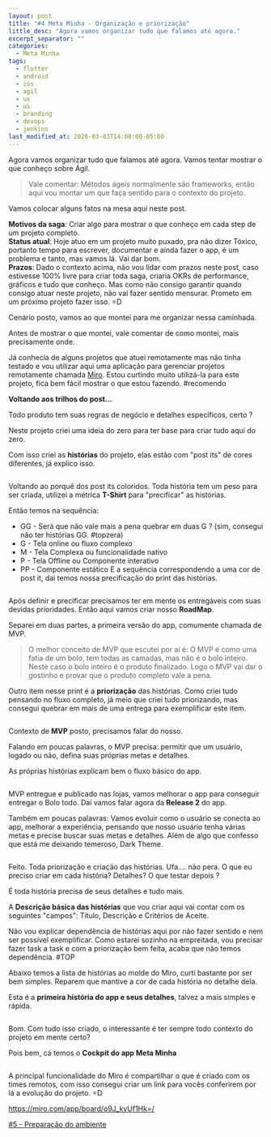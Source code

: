```yaml
---
layout: post
title: "#4 Meta Minha - Organização e priorização"
little_desc: "Agora vamos organizar tudo que falamos até agora."
excerpt_separator: ""
categories:
  - Meta Minha
tags:
  - flutter
  - android
  - ios
  - agil
  - ux
  - ui
  - branding
  - devops
  - jenkins
last_modified_at: 2020-03-03T14:00:00-05:00
---
```


Agora vamos organizar tudo que falamos até agora. Vamos tentar mostrar o que conheço sobre Ágil.

> Vale comentar: Métodos ágeis normalmente são frameworks, então aqui vou montar um que faça sentido para o contexto do projeto.

Vamos colocar alguns fatos na mesa aqui neste post. 

**Motivos da saga**: Criar algo para mostrar o que conheço em cada step de um projeto completo.<br>
**Status atual**: Hoje atuo em um projeto muito puxado, pra não dizer Tóxico, portanto tempo para escrever, documentar e ainda fazer o app, é um problema e tanto, mas vamos lá. Vai dar bom.<br>
**Prazos**: Dado o contexto acima, não vou lidar com prazos neste post, caso estivesse 100% livre para criar toda saga, criaria OKRs de performance, gráficos e tudo que conheço. Mas como não consigo garantir quando consigo atuar neste projeto, não vai fazer sentido mensurar. Prometo em um próximo projeto fazer isso. =D<br>

Cenário posto, vamos ao que montei para me organizar nessa caminhada.

Antes de mostrar o que montei, vale comentar de como montei, mais precisamente onde.

Já conhecia de alguns projetos que atuei remotamente mas não tinha testado e vou utilizar aqui uma aplicação para gerenciar projetos remotamente chamada <a href="https://miro.com/" target="_blank">Miro</a>. Estou curtindo muito utilizá-la para este projeto, fica bem fácil mostrar o que estou fazendo. #recomendo


**Voltando aos trilhos do post...**

Todo produto tem suas regras de negócio e detalhes específicos, certo ?

Neste projeto criei uma ideia do zero para ter base para criar tudo aqui do zero. 

Com isso criei as **histórias** do projeto, elas estão com "post its" de cores diferentes, já explico isso.

<img src="assets/img/metaminha/agil/1-historias.png" alt="">


Voltando ao porquê dos post its coloridos. Toda história tem um peso para ser criada, utilizei a métrica **T-Shirt** para "precificar" as histórias.

Então temos na sequência: 
* GG - Será que não vale mais a pena quebrar em duas G ? (sim, consegui não ter histórias GG. #topzera)
* G - Tela online ou fluxo complexo
* M - Tela Complexa ou funcionalidade nativo
* P - Tela Offline ou Componente interativo
* PP - Componente estático
E a sequência correspondendo a uma cor de post it, dai temos nossa precificação do print das histórias.

<img src="assets/img/metaminha/agil/2-tshirt.png" alt="">

Após definir e precificar precisamos ter em mente os entregáveis com suas devidas prioridades. Então aqui vamos criar nosso **RoadMap**.

Separei em duas partes, a primeira versão do app, comumente chamada de MVP. 

> O melhor conceito de MVP que escutei por aí é: O MVP é como uma fatia de um bolo, tem todas as camadas, mas não é o bolo inteiro. Neste caso o bolo inteiro é o produto finalizado. Logo o MVP vai dar o gostinho e provar que o produto completo vale a pena. 

Outro item nesse print é a **priorização** das histórias. Como criei tudo pensando no fluxo completo, já meio que criei tudo priorizando, mas consegui quebrar em mais de uma entrega para exemplificar este item.

<img src="assets/img/metaminha/agil/3-roadmap.png" alt="">


Contexto de **MVP** posto, precisamos falar do nosso. 

Falando em poucas palavras, o MVP precisa: permitir que um usuário, logado ou não, defina suas próprias metas e detalhes.

As próprias histórias explicam bem o fluxo básico do app. 

<img src="assets/img/metaminha/agil/4-mvp.png" alt="">


MVP entregue e publicado nas lojas, vamos melhorar o app para conseguir entregar o Bolo todo. Daí vamos falar agora da **Release 2** do app.

Também em poucas palavras: Vamos evoluir como o usuário se conecta ao app, melhorar a experiência, pensando que nosso usuário tenha várias metas e precise buscar suas metas e detalhes. Além de algo que confesso que está me deixando temeroso, Dark Theme.

<img src="assets/img/metaminha/agil/5-release2.png" alt="">


Feito. Toda priorização e criação das histórias. Ufa.... não pera. O que eu preciso criar em cada história? Detalhes? O que testar depois ?

É toda história precisa de seus detalhes e tudo mais. 

A **Descrição básica das histórias** que vou criar aqui vai contar com os seguintes "campos": Título, Descrição e Critérios de Aceite. 

Não vou explicar dependência de histórias aqui por não fazer sentido e nem ser possível exemplificar. Como estarei sozinho na empreitada, vou precisar fazer task a task e com a priorização bem feita, acaba que não temos dependência. #TOP

Abaixo temos a lista de histórias ao molde do Miro, curti bastante por ser bem simples. Reparem que mantive a cor de cada história no detalhe dela. 
<img src="assets/img/metaminha/agil/6-descricao-historias.png" alt="">


Esta é a **primeira história do app e seus detalhes**, talvez a mais simples e rápida. 

<img src="assets/img/metaminha/agil/7-detalhes-historia-onboarding.png" alt="">


Bom. Com tudo isso criado, o interessante é ter sempre todo contexto do projeto em mente certo?

Pois bem, cá temos o **Cockpit do app Meta Minha**

<img src="assets/img/metaminha/agil/8-cockpit.png" alt="">

A principal funcionalidade do Miro é compartilhar o que é criado com os times remotos, com isso consegui criar um link para vocês conferirem por lá a evolução do projeto. =D

<a href="https://miro.com/app/board/o9J_kvUf1Hk=/" target="_blank">https://miro.com/app/board/o9J_kvUf1Hk=/</a>


<a href="/meta-minha-sprint-zero" target="_blank">#5 - Preparação do ambiente</a><br>